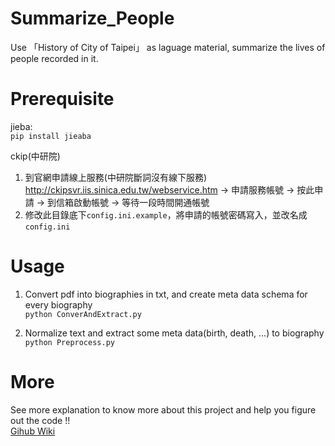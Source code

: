 # Summarize_People
Use 「History of City of Taipei」 as laguage material, summarize the lives of people recorded in it. 
  
# Prerequisite
jieba:  
`pip install jieaba`
  
ckip(中研院)  
1. 到官網申請線上服務(中研院斷詞沒有線下服務)
http://ckipsvr.iis.sinica.edu.tw/webservice.htm → 申請服務帳號 → 按此申請 → 到信箱啟動帳號 → 等待一段時間開通帳號  
2. 修改此目錄底下`config.ini.example`，將申請的帳號密碼寫入，並改名成`config.ini`  

# Usage
1. Convert pdf into biographies in txt, and create meta data schema for every biography  
`python ConverAndExtract.py`

2. Normalize text and extract some meta data(birth, death, ...) to biography  
`python Preprocess.py`

# More
See more explanation to know more about this project and help you figure out the code !!  
[Gihub Wiki](https://github.com/frankie8518/Summarize_People/wiki)
